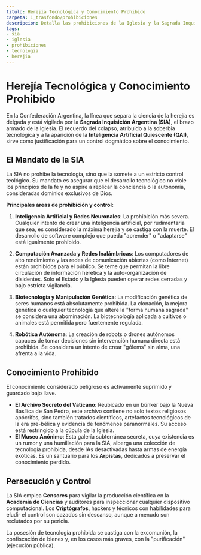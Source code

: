 ```yaml
---
titulo: Herejía Tecnológica y Conocimiento Prohibido
carpeta: 1_trasfondo/prohibiciones
descripcion: Detalla las prohibiciones de la Iglesia y la Sagrada Inquisición Argentina (SIA) sobre la ciencia y la tecnología.
tags:
- sia
- iglesia
- prohibiciones
- tecnologia
- herejia
---
```


# Herejía Tecnológica y Conocimiento Prohibido

En la Confederación Argentina, la línea que separa la ciencia de la herejía es delgada y está vigilada por la **Sagrada Inquisición Argentina (SIA)**, el brazo armado de la Iglesia. El recuerdo del colapso, atribuido a la soberbia tecnológica y a la aparición de la **Inteligencia Artificial Quiescente (QAI)**, sirve como justificación para un control dogmático sobre el conocimiento.

## El Mandato de la SIA

La SIA no prohíbe la tecnología, sino que la somete a un estricto control teológico. Su mandato es asegurar que el desarrollo tecnológico no viole los principios de la fe y no aspire a replicar la conciencia o la autonomía, consideradas dominios exclusivos de Dios.

**Principales áreas de prohibición y control:**

1.  **Inteligencia Artificial y Redes Neuronales**: La prohibición más severa. Cualquier intento de crear una inteligencia artificial, por rudimentaria que sea, es considerado la máxima herejía y se castiga con la muerte. El desarrollo de software complejo que pueda "aprender" o "adaptarse" está igualmente prohibido.

2.  **Computación Avanzada y Redes Inalámbricas**: Los computadores de alto rendimiento y las redes de comunicación abiertas (como Internet) están prohibidos para el público. Se teme que permitan la libre circulación de información herética y la auto-organización de disidentes. Solo el Estado y la Iglesia pueden operar redes cerradas y bajo estricta vigilancia.

3.  **Biotecnología y Manipulación Genética**: La modificación genética de seres humanos está absolutamente prohibida. La clonación, la mejora genética o cualquier tecnología que altere la "forma humana sagrada" se considera una abominación. La biotecnología aplicada a cultivos o animales está permitida pero fuertemente regulada.

4.  **Robótica Autónoma**: La creación de robots o drones autónomos capaces de tomar decisiones sin intervención humana directa está prohibida. Se considera un intento de crear "gólems" sin alma, una afrenta a la vida.

## Conocimiento Prohibido

El conocimiento considerado peligroso es activamente suprimido y guardado bajo llave.

-   **El Archivo Secreto del Vaticano**: Reubicado en un búnker bajo la Nueva Basílica de San Pedro, este archivo contiene no solo textos religiosos apócrifos, sino también tratados científicos, artefactos tecnológicos de la era pre-bélica y evidencia de fenómenos paranormales. Su acceso está restringido a la cúpula de la Iglesia.
-   **El Museo Anónimo**: Esta galería subterránea secreta, cuya existencia es un rumor y una humillación para la SIA, alberga una colección de tecnología prohibida, desde IAs desactivadas hasta armas de energía exóticas. Es un santuario para los **Arpistas**, dedicados a preservar el conocimiento perdido.

## Persecución y Control

La SIA emplea **Censores** para vigilar la producción científica en la **Academia de Ciencias** y auditores para inspeccionar cualquier dispositivo computacional. Los **Criptógrafos**, hackers y técnicos con habilidades para eludir el control son cazados sin descanso, aunque a menudo son reclutados por su pericia.

La posesión de tecnología prohibida se castiga con la excomunión, la confiscación de bienes y, en los casos más graves, con la "purificación" (ejecución pública). 